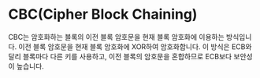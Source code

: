 # CBC(Cipher Block Chaining)
CBC는 암호화하는 블록의 이전 블록 암호문을 현재 블록 암호화에 이용하는 방식입니다. 이전 블록 암호문을 현재 블록 암호화에 XOR하여 암호화합니다. 이 방식은 ECB와 달리 블록마다 다른 키를 사용하고, 이전 블록의 암호문을 혼합하므로 ECB보다 보안성이 높습니다.